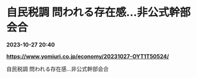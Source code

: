 # 自民税調 問われる存在感…非公式幹部会合

**2023-10-27 20:40**

**https://www.yomiuri.co.jp/economy/20231027-OYT1T50524/**

自民税調 問われる存在感…非公式幹部会合